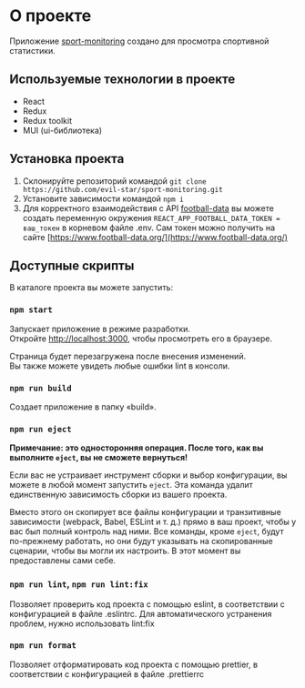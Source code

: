 # О проекте

Приложение [sport-monitoring](https://evil-star.github.io/sport-monitoring/) создано для просмотра спортивной статистики.

## Используемые технологии в проекте

- React
- Redux
- Redux toolkit
- MUI (ui-библиотека)

## Установка проекта

1. Склонируйте репозиторий командой `git clone https://github.com/evil-star/sport-monitoring.git`
2. Установите зависимости командой `npm i`
3. Для корректного взаимодействия с API [football-data](https://www.football-data.org/) вы можете создать переменную окружения `REACT_APP_FOOTBALL_DATA_TOKEN = ваш_токен` в корневом файле .env. Сам токен можно получить на сайте [https://www.football-data.org/](https://www.football-data.org/)

## Доступные скрипты

В каталоге проекта вы можете запустить:

### `npm start`

Запускает приложение в режиме разработки.\
Откройте [http://localhost:3000](http://localhost:3000), чтобы просмотреть его в браузере.

Страница будет перезагружена после внесения изменений.\
Вы также можете увидеть любые ошибки lint в консоли.

### `npm run build`

Создает приложение в папку «build».

### `npm run eject`

**Примечание: это односторонняя операция. После того, как вы выполните `eject`, вы не сможете вернуться!**

Если вас не устраивает инструмент сборки и выбор конфигурации, вы можете в любой момент запустить `eject`. Эта команда удалит единственную зависимость сборки из вашего проекта.

Вместо этого он скопирует все файлы конфигурации и транзитивные зависимости (webpack, Babel, ESLint и т. д.) прямо в ваш проект, чтобы у вас был полный контроль над ними. Все команды, кроме `eject`, будут по-прежнему работать, но они будут указывать на скопированные сценарии, чтобы вы могли их настроить. В этот момент вы предоставлены сами себе.

### `npm run lint`, `npm run lint:fix`

Позволяет проверить код проекта с помощью eslint, в соответствии с конфигурацией в файле .eslintrc. Для автоматического устранения проблем, нужно использовать lint:fix

### `npm run format`

Позволяет отформатировать код проекта с помощью prettier, в соответствии с конфигурацией в файле .prettierrc
